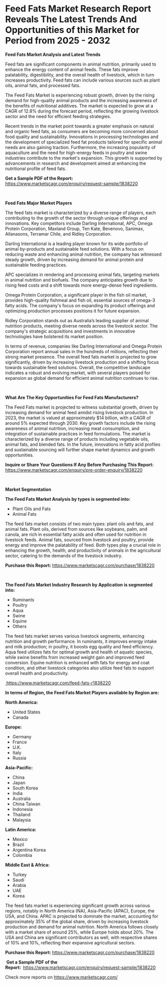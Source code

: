 <p><h1>Feed Fats Market Research Report Reveals The Latest Trends And Opportunities of this Market for Period from 2025 - 2032</h1></p><p><strong>Feed Fats Market Analysis and Latest Trends</strong></p>
<p><p>Feed fats are significant components in animal nutrition, primarily used to enhance the energy content of animal feeds. These fats improve palatability, digestibility, and the overall health of livestock, which in turn increases productivity. Feed fats can include various sources such as plant oils, animal fats, and processed fats.</p><p>The Feed Fats Market is experiencing robust growth, driven by the rising demand for high-quality animal products and the increasing awareness of the benefits of nutritional additives. The market is expected to grow at a CAGR of 12.8% during the forecast period, reflecting the growing livestock sector and the need for efficient feeding strategies. </p><p>Recent trends in the market point towards a greater emphasis on natural and organic feed fats, as consumers are becoming more concerned about food quality and sustainability. Innovations in processing technologies and the development of specialized feed fat products tailored for specific animal needs are also gaining traction. Furthermore, the increasing popularity of aquaculture and the need for high-energy feeds in poultry and swine industries contribute to the market's expansion. This growth is supported by advancements in research and development aimed at enhancing the nutritional profile of feed fats.</p></p>
<p><strong>Get a Sample PDF of the Report:&nbsp;</strong> <a href="https://www.marketscagr.com/enquiry/request-sample/1838220?utm_campaign=3541&utm_medium=2&utm_source=Github&utm_content=ia&utm_term=30032025&utm_id=feed-fats">https://www.marketscagr.com/enquiry/request-sample/1838220</a></p>
<p>&nbsp;</p>
<p><strong>Feed Fats Major Market Players</strong></p>
<p><p>The feed fats market is characterized by a diverse range of players, each contributing to the growth of the sector through unique offerings and innovations. Key competitors include Darling International, APC, Omega Protein Corporation, Maxland Group, Ten Kate, Bevenovo, Sanimax, Allanasons, Terramar Chile, and Ridley Corporation.</p><p>Darling International is a leading player known for its wide portfolio of animal by-products and sustainable feed solutions. With a focus on reducing waste and enhancing animal nutrition, the company has witnessed steady growth, driven by increasing demand for animal protein and sustainable feeding practices. </p><p>APC specializes in rendering and processing animal fats, targeting markets in animal nutrition and biofuels. The company anticipates growth due to rising feed costs and a shift towards more energy-dense feed ingredients. </p><p>Omega Protein Corporation, a significant player in the fish oil market, provides high-quality fishmeal and fish oil, essential sources of omega-3 fatty acids. The company's focus on expanding its product offerings and optimizing production processes positions it for future expansion.</p><p>Ridley Corporation stands out as Australia’s leading supplier of animal nutrition products, meeting diverse needs across the livestock sector. The company's strategic acquisitions and investments in innovative technologies have bolstered its market position.</p><p>In terms of revenue, companies like Darling International and Omega Protein Corporation report annual sales in the hundreds of millions, reflecting their strong market presence. The overall feed fats market is projected to grow significantly, driven by increasing livestock production and a shifting focus towards sustainable feed solutions. Overall, the competitive landscape indicates a robust and evolving market, with several players poised for expansion as global demand for efficient animal nutrition continues to rise.</p></p>
<p>&nbsp;</p>
<p><strong>What Are The Key Opportunities For Feed Fats Manufacturers?</strong></p>
<p><p>The Feed Fats market is projected to witness substantial growth, driven by increasing demand for animal feed amidst rising livestock production. In 2023, the market is valued at approximately $14 billion, with a CAGR of around 5% expected through 2030. Key growth factors include the rising awareness of animal nutrition, increasing meat consumption, and integration of sustainable practices in feed formulations. The market is characterized by a diverse range of products including vegetable oils, animal fats, and blended fats. In the future, innovations in fatty acid profiles and sustainable sourcing will further shape market dynamics and growth opportunities.</p></p>
<p><strong>Inquire or Share Your Questions If Any Before Purchasing This Report:</strong> <a href="https://www.marketscagr.com/enquiry/pre-order-enquiry/1838220?utm_campaign=3541&utm_medium=2&utm_source=Github&utm_content=ia&utm_term=30032025&utm_id=feed-fats">https://www.marketscagr.com/enquiry/pre-order-enquiry/1838220</a></p>
<p>&nbsp;</p>
<p><strong>Market Segmentation</strong></p>
<p><strong>The Feed Fats Market Analysis by types is segmented into:</strong></p>
<p><ul><li>Plant Oils and Fats</li><li>Animal Fats</li></ul></p>
<p><p>The feed fats market consists of two main types: plant oils and fats, and animal fats. Plant oils, derived from sources like soybeans, palm, and canola, are rich in essential fatty acids and often used for nutrition in livestock feeds. Animal fats, sourced from livestock and poultry, provide energy and improve the palatability of feed. Both types play a crucial role in enhancing the growth, health, and productivity of animals in the agricultural sector, catering to the demands of the livestock industry.</p></p>
<p><strong>Purchase this Report:&nbsp;</strong><a href="https://www.marketscagr.com/purchase/1838220?utm_campaign=3541&utm_medium=2&utm_source=Github&utm_content=ia&utm_term=30032025&utm_id=feed-fats">https://www.marketscagr.com/purchase/1838220</a></p>
<p>&nbsp;</p>
<p><strong>The Feed Fats Market Industry Research by Application is segmented into:</strong></p>
<p><ul><li>Ruminants</li><li>Poultry</li><li>Aqua</li><li>Swine</li><li>Equine</li><li>Others</li></ul></p>
<p><p>The feed fats market serves various livestock segments, enhancing nutrition and growth performance. In ruminants, it improves energy intake and milk production; in poultry, it boosts egg quality and feed efficiency. Aqua feed utilizes fats for optimal growth and health of aquatic species, while swine benefits from increased weight gain and improved feed conversion. Equine nutrition is enhanced with fats for energy and coat condition, and other livestock categories also utilize feed fats to support overall health and productivity.</p></p>
<p><a href="https://www.marketscagr.com/feed-fats-r1838220?utm_campaign=3541&utm_medium=2&utm_source=Github&utm_content=ia&utm_term=30032025&utm_id=feed-fats">&nbsp;https://www.marketscagr.com/feed-fats-r1838220</a></p>
<p><strong>In terms of Region, the Feed Fats Market Players available by Region are:</strong></p>
<p>
    <p> <strong> North America: </strong>
        <ul>
            <li>United States</li>
            <li>Canada</li>
        </ul>
        </p> 
    <p> <strong> Europe: </strong>
        <ul>
            <li>Germany</li>
            <li>France</li>
            <li>U.K.</li>
            <li>Italy</li>
            <li>Russia</li>
        </ul>
        </p> 
    <p> <strong> Asia-Pacific: </strong>
        <ul>
            <li>China</li>
            <li>Japan</li>
            <li>South Korea</li>
            <li>India</li>
            <li>Australia</li>
            <li>China Taiwan</li>
            <li>Indonesia</li>
            <li>Thailand</li>
            <li>Malaysia</li>
        </ul>
        </p> 
    <p> <strong> Latin America: </strong>
        <ul>
            <li>Mexico</li>
            <li>Brazil</li>
            <li>Argentina Korea</li>
            <li>Colombia</li>
        </ul>
        </p> 
    <p> <strong> Middle East & Africa: </strong>
        <ul>
            <li>Turkey</li>
            <li>Saudi</li>
            <li>Arabia</li>
            <li>UAE</li>
            <li>Korea</li>
        </ul>
    </p>
    </p>
<p><p>The feed fats market is experiencing significant growth across various regions, notably in North America (NA), Asia-Pacific (APAC), Europe, the USA, and China. APAC is projected to dominate the market, accounting for approximately 35% of the global share, driven by increasing livestock production and demand for animal nutrition. North America follows closely with a market share of around 25%, while Europe holds about 20%. The USA and China are significant contributors as well, with respective shares of 10% and 10%, reflecting their expansive agricultural sectors.</p></p>
<p><strong>Purchase this Report: </strong><a href="https://www.marketscagr.com/purchase/1838220?utm_campaign=3541&utm_medium=2&utm_source=Github&utm_content=ia&utm_term=30032025&utm_id=feed-fats">https://www.marketscagr.com/purchase/1838220</a></p>
<p>&nbsp;<strong>Get a Sample PDF of the Report:&nbsp;&nbsp;</strong><a href="https://www.marketscagr.com/enquiry/request-sample/1838220?utm_campaign=3541&utm_medium=2&utm_source=Github&utm_content=ia&utm_term=30032025&utm_id=feed-fats">https://www.marketscagr.com/enquiry/request-sample/1838220</a></p>
<p><strong></strong></p>
<p>Check more reports on <a href="https://www.marketscagr.com/?utm_campaign=3541&utm_medium=2&utm_source=Github&utm_content=ia&utm_term=30032025&utm_id=feed-fats">https://www.marketscagr.com/</a></p>
